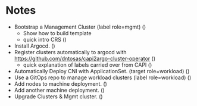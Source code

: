 # Notes
* Bootstrap a Management Cluster (label role=mgmt) ()
  * Show how to build template
  * quick intro CRS ()
* Install Argocd. ()
* Register clusters automatically to argocd with https://github.com/dntosas/capi2argo-cluster-operator ()
  * quick explanation of labels carried over from CAPI ()
* Automatically Deploy CNI with ApplicationSet. (target role=workload) ()
* Use a GitOps repo to manage workload clusters (label role=workload) ()
* Add nodes to machine deployment. ()
* Add another machine deployment. ()
* Upgrade Clusters & Mgmt cluster. ()
